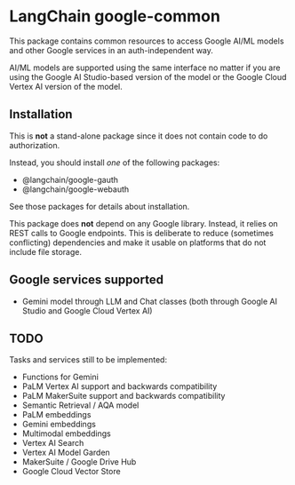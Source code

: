 # LangChain google-common

This package contains common resources to access Google AI/ML models
and other Google services in an auth-independent way.

AI/ML models are supported using the same interface no matter if
you are using the Google AI Studio-based version of the model or
the Google Cloud Vertex AI version of the model.

## Installation

This is **not** a stand-alone package since it does not contain code to do
authorization.

Instead, you should install *one* of the following packages:
* @langchain/google-gauth
* @langchain/google-webauth

See those packages for details about installation.

This package does **not** depend on any Google library. Instead, it relies on
REST calls to Google endpoints. This is deliberate to reduce (sometimes
conflicting) dependencies and make it usable on platforms that do not include
file storage.


## Google services supported

* Gemini model through LLM and Chat classes (both through Google AI Studio and 
  Google Cloud Vertex AI)


## TODO

Tasks and services still to be implemented:

* Functions for Gemini
* PaLM Vertex AI support and backwards compatibility
* PaLM MakerSuite support and backwards compatibility
* Semantic Retrieval / AQA model
* PaLM embeddings
* Gemini embeddings
* Multimodal embeddings
* Vertex AI Search
* Vertex AI Model Garden
* MakerSuite / Google Drive Hub
* Google Cloud Vector Store
